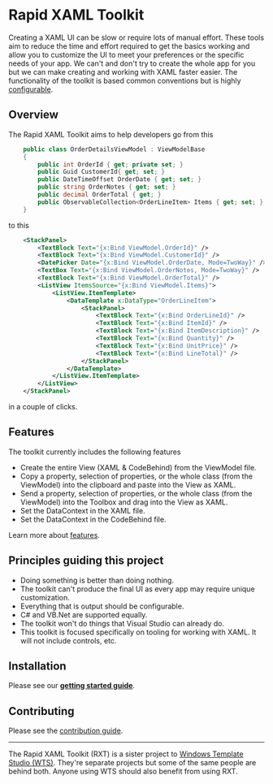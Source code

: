 
# Rapid XAML Toolkit

Creating a XAML UI can be slow or require lots of manual effort. These tools aim to reduce the time and effort required to get the basics working and allow you to customize the UI to meet your preferences or the specific needs of your app.
We can't and don't try to create the whole app for you but we can make creating and working with XAML faster easier.
The functionality of the toolkit is based common conventions but is highly [configurable](./docs/configuration.md).

## Overview

The Rapid XAML Toolkit aims to help developers go from this

```csharp
    public class OrderDetailsViewModel : ViewModelBase
    {
        public int OrderId { get; private set; }
        public Guid CustomerId{ get; set; }
        public DateTimeOffset OrderDate { get; set; }
        public string OrderNotes { get; set; }
        public decimal OrderTotal { get; }
        public ObservableCollection<OrderLineItem> Items { get; set; }
    }
```

to this

```xml
    <StackPanel>
        <TextBlock Text="{x:Bind ViewModel.OrderId}" />
        <TextBlock Text="{x:Bind ViewModel.CustomerId}" />
        <DatePicker Date="{x:Bind ViewModel.OrderDate, Mode=TwoWay}" />
        <TextBox Text="{x:Bind ViewModel.OrderNotes, Mode=TwoWay}" />
        <TextBlock Text="{x:Bind ViewModel.OrderTotal}" />
        <ListView ItemsSource="{x:Bind ViewModel.Items}">
            <ListView.ItemTemplate>
                <DataTemplate x:DataType="OrderLineItem">
                    <StackPanel>
                        <TextBlock Text="{x:Bind OrderLineId}" />
                        <TextBlock Text="{x:Bind ItemId}" />
                        <TextBlock Text="{x:Bind ItemDescription}" />
                        <TextBlock Text="{x:Bind Quantity}" />
                        <TextBlock Text="{x:Bind UnitPrice}" />
                        <TextBlock Text="{x:Bind LineTotal}" />
                    </StackPanel>
                </DataTemplate>
            </ListView.ItemTemplate>
        </ListView>
    </StackPanel>
```

in a couple of clicks.

## Features

The toolkit currently includes the following features

- Create the entire View (XAML & CodeBehind) from the ViewModel file.
- Copy a property, selection of properties, or the whole class (from the ViewModel) into the clipboard and paste into the View as XAML.
- Send a property, selection of properties, or the whole class (from the ViewModel) into the Toolbox and drag into the View as XAML.
- Set the DataContext in the XAML file.
- Set the DataContext in the CodeBehind file.

Learn more about [features](./docs/features.md).

## Principles guiding this project

- Doing something is better than doing nothing.
- The toolkit can't produce the final UI as every app may require unique customization.
- Everything that is output should be configurable.
- C# and VB.Net are supported equally.
- The toolkit won't do things that Visual Studio can already do.
- This toolkit is focused specifically on tooling for working with XAML. It will not include controls, etc.

## Installation

Please see our [**getting started guide**](./docs/getting-started.md).

## Contributing

Please see the [contribution guide](./CONTRIBUTING.md).

***

The Rapid XAML Toolkit (RXT) is a sister project to [Windows Template Studio (WTS)](https://aka.ms/wts). They're separate projects but some of the same people are behind both. Anyone using WTS should also benefit from using RXT.
